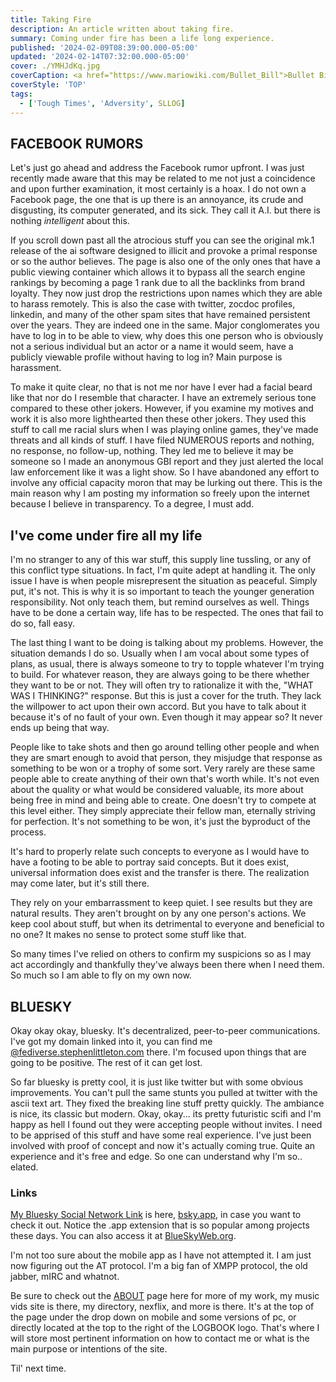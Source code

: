 ```yaml
---
title: Taking Fire
description: An article written about taking fire.
summary: Coming under fire has been a life long experience.
published: '2024-02-09T08:39:00.000-05:00'
updated: '2024-02-14T07:32:00.000-05:00'
cover: ./YMHJdKq.jpg
coverCaption: <a href="https://www.mariowiki.com/Bullet_Bill">Bullet Bill</a> from the Super Mario NES Collection and more.
coverStyle: 'TOP'
tags:
  - ['Tough Times', 'Adversity', SLLOG]
---
```

<script lang="ts">
  import Youtube from '$lib/components/youtube.svelte'
  import Custom from '$custom/custom.svelte'
  const const_variable = 888;

  import Folder from '$lib/components/folder.svelte'

  let configFolder = [
    { name: 'QWER.config.js', icon: 'i-vscode-icons-file-type-typescript-official' },
    { name: 'site.ts', icon: 'i-bxs-file-js' }
  ]
</script>

## FACEBOOK RUMORS  

Let's just go ahead and address the Facebook rumor upfront. I was just recently made aware that this may be related to me not just a coincidence and upon further examination, it most certainly is a hoax. I do not own a Facebook page, the one that is up there is an annoyance, its crude and disgusting, its computer generated, and its sick. They call it A.I. but there is nothing *intelligent* about this.  

If you scroll down past all the atrocious stuff you can see the original mk.1 release of the ai software designed to illicit and provoke a primal response or so the author believes. The page is also one of the only ones that have a public viewing container which allows it to bypass all the search engine rankings by becoming a page 1 rank due to all the backlinks from brand loyalty. They now just drop the restrictions upon names which they are able to harass remotely. This is also the case with twitter, zocdoc profiles, linkedin, and many of the other spam sites that have remained persistent over the years. They are indeed one in the same. Major conglomerates you have to log in to be able to view, why does this one person who is obviously not a serious individual but an actor or a name it would seem, have a publicly viewable profile without having to log in? Main purpose is harassment.  

To make it quite clear, no that is not me nor have I ever had a facial beard like that nor do I resemble that character. I have an extremely serious tone compared to these other jokers. However, if you examine my motives and work it is also more lighthearted then these other jokers. They used this stuff to call me racial slurs when I was playing online games, they've made threats and all kinds of stuff. I have filed NUMEROUS reports and nothing, no response, no follow-up, nothing. They led me to believe it may be someone so I made an anonymous GBI report and they just alerted the local law enforcement like it was a light show. So I have abandoned any effort to involve any official capacity moron that may be lurking out there. This is the main reason why I am posting my information so freely upon the internet because I believe in transparency. To a degree, I must add.  

## I've come under fire all my life

I'm no stranger to any of this war stuff, this supply line tussling, or any of this conflict type situations. In fact, I'm quite adept at handling it. The only issue I have is when people misrepresent the situation as peaceful. Simply put, it's not. This is why it is so important to teach the younger generation responsibility. Not only teach them, but remind ourselves as well. Things have to be done a certain way, life has to be respected. The ones that fail to do so, fall easy.  

The last thing I want to be doing is talking about my problems. However, the situation demands I do so. Usually when I am vocal about some types of plans, as usual, there is always someone to try to topple whatever I'm trying to build. For whatever reason, they are always going to be there whether they want to be or not. They will often try to rationalize it with the, "WHAT WAS I THINKING?" response. But this is just a cover for the truth. They lack the willpower to act upon their own accord. But you have to talk about it because it's of no fault of your own. Even though it may appear so? It never ends up being that way.  

People like to take shots and then go around telling other people and when they are smart enough to avoid that person, they misjudge that response as something to be won or a trophy of some sort. Very rarely are these same people able to create anything of their own that's worth while. It's not even about the quality or what would be considered valuable, its more about being free in mind and being able to create. One doesn't try to compete at this level either. They simply appreciate their fellow man, eternally striving for perfection. It's not something to be won, it's just the byproduct of the process.  

It's hard to properly relate such concepts to everyone as I would have to have a footing to be able to portray said concepts. But it does exist, universal information does exist and the transfer is there. The realization may come later, but it's still there.  

They rely on your embarrassment to keep quiet. I see results but they are natural results. They aren't brought on by any one person's actions. We keep cool about stuff, but when its detrimental to everyone and beneficial to no one? It makes no sense to protect some stuff like that.  

So many times I've relied on others to confirm my suspicions so as I may act accordingly and thankfully they've always been there when I need them. So much so I am able to fly on my own now.  

## BLUESKY

Okay okay okay, bluesky. It's decentralized, peer-to-peer communications. I've got my domain linked into it, you can find me [@fediverse.stephenlittleton.com](https://bsky.app/profile/fediverse.stephenlittleton.com) there. I'm focused upon things that are going to be positive. The rest of it can get lost.  

So far bluesky is pretty cool, it is just like twitter but with some obvious improvements. You can't pull the same stunts you pulled at twitter with the ascii text art. They fixed the breaking line stuff pretty quickly. The ambiance is nice, its classic but modern. Okay, okay... its pretty futuristic scifi and I'm happy as hell I found out they were accepting people without invites. I need to be apprised of this stuff and have some real experience. I've just been involved with proof of concept and now it's actually coming true. Quite an experience and it's free and edge. So one can understand why I'm so.. elated.  

### Links

[My Bluesky Social Network Link](https://bsky.app/profile/fediverse.stephenlittleton.com) is here, [bsky.app](https://bsky.app), in case you want to check it out. Notice the .app extension that is so popular among projects these days. You can also access it at [BlueSkyWeb.org](https://blueskyweb.org).  

I'm not too sure about the mobile app as I have not attempted it. I am just now figuring out the AT protocol. I'm a big fan of XMPP protocol, the old jabber, mIRC and whatnot.  

Be sure to check out the [ABOUT](https://stephenlittleton.com/about/) page here for more of my work, my music vids site is there, my directory, nexflix, and more is there. It's at the top of the page under the drop down on mobile and some versions of pc, or directly located at the top to the right of the LOGBOOK logo. That's where I will store most pertinent information on how to contact me or what is the main purpose or intentions of the site.  

Til' next time.  

<Youtube id="srSL_mViLb0" />
